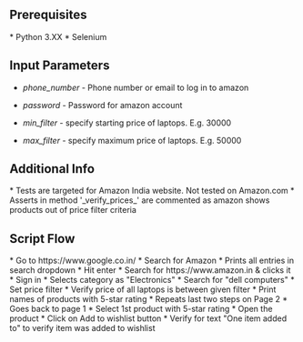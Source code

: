 <h2>Prerequisites</h2>
* Python 3.XX
* Selenium

<h2>Input Parameters</h2>

* _phone_number_ - Phone number or email to log in to amazon

* _password_ - Password for amazon account

* _min_filter_ - specify starting price of laptops. E.g. 30000

* _max_filter_ - specify maximum price of laptops. E.g. 50000

<h2>Additional Info</h2>
* Tests are targeted for Amazon India website. Not tested on Amazon.com
* Asserts in method '_verify_prices_' are commented as amazon shows products out of price filter criteria


<h2>Script Flow</h2>
* Go to https://www.google.co.in/
* Search for Amazon
* Prints all entries in search dropdown
* Hit enter
* Search for https://www.amazon.in & clicks it
* Sign in
* Selects category as "Electronics"
* Search for "dell computers"
* Set price filter
* Verify price of all laptops is between given filter
* Print names of products with 5-star rating
* Repeats last two steps on Page 2
* Goes back to page 1
* Select 1st product with 5-star rating
* Open the product
* Click on Add to wishlist button
* Verify for text "One item added to" to verify item was added to wishlist
